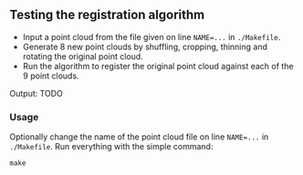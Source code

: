 ## Testing the registration algorithm
 * Input a point cloud from the file given on line `NAME=...` in `./Makefile`.
 * Generate 8 new point clouds by shuffling, cropping, thinning and rotating the original point cloud.
 * Run the algorithm to register the original point cloud against each of the 9 point clouds.

Output: TODO

### Usage
Optionally change the name of the point cloud file on line `NAME=...` in `./Makefile`.
Run everything with the simple command:
~~~~
make
~~~~
